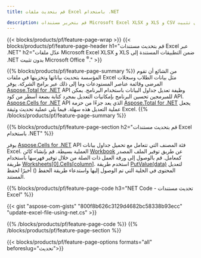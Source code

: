 ```yaml
---
title: قم بتحديث ملفات Excel باستخدام .NET 

description: قم بتحرير مستندات Microsoft Excel XLSX و XLS و CSV دون تثبيت Microsoft Office مع التطبيقات المستندة إلى C # .NET.
---
```


{{< blocks/products/pf/feature-page-wrap >}}
{{< blocks/products/pf/feature-page-header h1="قم بتحديث مستندات Excel عبر .NET" h2="عدّل ملفات Microsoft Excel XLSX و XLS ضمن التطبيقات المستندة إلى .NET بدون تثبيت Microsoft Office <sup>&reg;</sup>." >}}

{{% blocks/products/pf/feature-page-summary %}}
من الشائع أن تقوم المؤسسة بتحديث بياناتها وتخزينها في ملفات Excel مثل بيانات الطلاب وسجلات المرضى وقائمة عناصر المستودعات وما إلى ذلك عبر برامج الشركة. يوفر [Aspose.Total for .NET](https://products.aspose.com/total/net/) API وظيفة تعديل جداول البيانات باستخدام البرنامج. يمكن للمبرمجين تحسين البرنامج بإمكانيات التعديل بمجرد كتابة بضعة أسطر من كود API. [Aspose.Cells for .NET](https://products.aspose.com/cells/net/) API الذي يعد جزءًا من حزمة [Aspose.Total for .NET](https://products.aspose.com/total/net/) يجعل عملية التعديل هذه سهلة. فيما يلي عملية تحديث وثيقة Excel.
{{% /blocks/products/pf/feature-page-summary  %}}

{{% blocks/products/pf/feature-page-section  h2="قم بتحديث مستندات Excel باستخدام .NET" %}}

يوفر [Aspose.Cells for .NET](https://products.aspose.com/cells/net/) API فئة المصنف التي تتعامل مع تحميل جداول بيانات Excel. العملية بسيطة. قم بإنشاء كائن [Workbook](https://reference.aspose.com/cells/net/aspose.cells/workbook/) عن طريق توفير الملف المصدر كمعامل. قم بالوصول إلى ورقة العمل ذات الصلة من خلال توفير فهرسها باستخدام طريقة [Worksheets[0].Cells[column]](https://reference.aspose.com/cells/net/aspose.cells/worksheet/cells/). استخدم طريقة [PutValue(data)](https://reference.aspose.com/cells/net/aspose.cells/cell/putvalue/) لتعديل المحتوى في الخلية التي تم الوصول إليها واستدعاء طريقة الحفظ () أخيرًا لحفظ المستند.

{{% blocks/products/pf/feature-page-code h3="NET Code - تحديث مستندات Excel" %}}

{{< gist "aspose-com-gists" "800f8b626c3129d4682bc58338b93ecc" "update-excel-file-using-net.cs" >}}

{{% /blocks/products/pf/feature-page-code  %}}
{{% /blocks/products/pf/feature-page-section %}}

{{< blocks/products/pf/feature-page-options formats="all" beforeslug="تحديث">}}